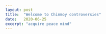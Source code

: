 ```yaml
---
layout: post
title:  "Welcome to Chinmoy controversies"
date:   2020-06-25
excerpt: "acquire peace mind"
---
```

